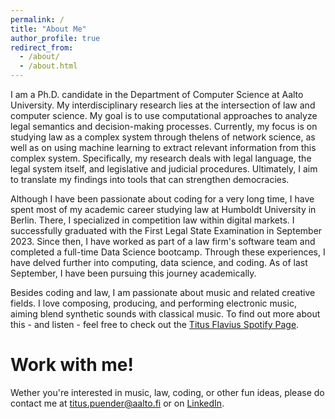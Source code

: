 ```yaml
---
permalink: /
title: "About Me"
author_profile: true
redirect_from: 
  - /about/
  - /about.html
---
```


I am a Ph.D. candidate in the Department of Computer Science at Aalto University. My interdisciplinary research lies at the intersection of law and computer science. My goal is to use computational approaches to analyze legal semantics and decision-making processes. Currently, my focus is on studying law as a complex system through thelens of network science, as well as on using machine learning to extract relevant information from this complex system. Specifically, my research deals with legal language, the legal system itself, and legislative and judicial procedures. Ultimately, I aim to translate my findings into tools that can strengthen democracies.

Although I have been passionate about coding for a very long time, I have spent most of my academic career studying law at Humboldt University in Berlin. There, I specialized in competition law within digital markets. I successfully graduated with the First Legal State Examination in September 2023. Since then, I have worked as part of a law firm's software team and completed a full-time Data Science bootcamp. Through these experiences, I have delved further into computing, data science, and coding. As of last September, I have been pursuing this journey academically.

Besides coding and law, I am passionate about music and related creative fields. I love composing, producing, and performing electronic music, aiming blend synthetic sounds with classical music. To find out more about this - and listen - feel free to check out the [Titus Flavius Spotify Page](https://open.spotify.com/artist/4pSvvLpY4sQ6DLzqfeH92F?si=aRsuefXuRJa0XBwz_P_WJA).

Work with me!
======
Wether you're interested in music, law, coding, or other fun ideas, please do contact me at [titus.puender@aalto.fi](mailto:titus.puender@aalto.fi) or on [LinkedIn](https://www.linkedin.com/in/tituspuender/).
